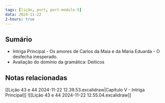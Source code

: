 ```yaml
---
tags: [lição, port, port-modulo-5]
data: 2024-11-22
2-hours: true
---
```


## Sumário
- Intriga Principal - Os amores de Carlos da Maia e da Maria Eduarda - O desfecha inesperado.
- Avaliação do domínio da gramática: Deíticos
## Notas relacionadas
[[Lição 43 e 44 2024-11-22 12.39.53.excalidraw|Capítulo V - Intriga Principal]]
![[Lição 43 e 44 2024-11-22 12.55.04.excalidraw]]
